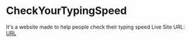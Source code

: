 # CheckYourTypingSpeed
It's a website made to help people check their typing speed
Live Site URL: [URL](https://jemi-code.github.io/CheckYourTypingSpeed)
